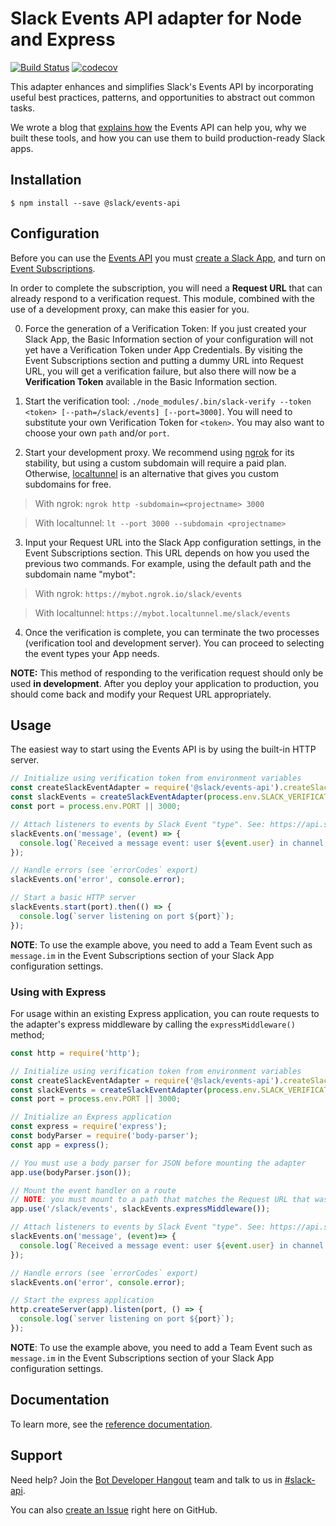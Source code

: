 # Slack Events API adapter for Node and Express

[![Build Status](https://travis-ci.org/slackapi/node-slack-events-api.svg?branch=master)](https://travis-ci.org/slackapi/node-slack-events-api)
[![codecov](https://codecov.io/gh/slackapi/node-slack-events-api/branch/master/graph/badge.svg)](https://codecov.io/gh/slackapi/node-slack-events-api)

This adapter enhances and simplifies Slack's Events API by incorporating useful best practices,
patterns, and opportunities to abstract out common tasks.

We wrote a blog that [explains how](https://medium.com/@SlackAPI/enhancing-slacks-events-api-7535827829ab)
the Events API can help you, why we built these tools, and how you can use them to build
production-ready Slack apps.

## Installation

```
$ npm install --save @slack/events-api
```

## Configuration

Before you can use the [Events API](https://api.slack.com/events-api) you must
[create a Slack App](https://api.slack.com/apps/new), and turn on
[Event Subscriptions](https://api.slack.com/events-api#subscriptions).

In order to complete the subscription, you will need a **Request URL** that can already respond to a
verification request. This module, combined with the use of a development proxy, can make this
easier for you.

0.  Force the generation of a Verification Token: If you just created your Slack App, the Basic
Information section of your configuration will not yet have a Verification Token under App
Credentials. By visiting the Event Subscriptions section and putting a dummy URL into Request
URL, you will get a verification failure, but also there will now be a **Verification Token**
available in the Basic Information section.

1.  Start the verification tool:
`./node_modules/.bin/slack-verify --token <token> [--path=/slack/events] [--port=3000]`. You will
need to substitute your own Verification Token for `<token>`. You may also want to choose your own
`path` and/or `port`.

2.  Start your development proxy. We recommend using [ngrok](https://ngrok.com/) for its stability,
but using a custom subdomain will require a paid plan. Otherwise,
[localtunnel](https://localtunnel.github.io/www/) is an alternative that gives you custom subdomains
for free.

  > With ngrok: `ngrok http -subdomain=<projectname> 3000`

  > With localtunnel: `lt --port 3000 --subdomain <projectname>`

3.  Input your Request URL into the Slack App configuration settings, in the Event Subscriptions
section. This URL depends on how you used the previous two commands. For example, using the
default path and the subdomain name "mybot":

  > With ngrok: `https://mybot.ngrok.io/slack/events`

  > With localtunnel: `https://mybot.localtunnel.me/slack/events`

4.  Once the verification is complete, you can terminate the two processes (verification tool and
development server). You can proceed to selecting the event types your App needs.

**NOTE:** This method of responding to the verification request should only be used
**in development**. After you deploy your application to production, you should come back and modify
your Request URL appropriately.

## Usage

The easiest way to start using the Events API is by using the built-in HTTP server.

```javascript
// Initialize using verification token from environment variables
const createSlackEventAdapter = require('@slack/events-api').createSlackEventAdapter;
const slackEvents = createSlackEventAdapter(process.env.SLACK_VERIFICATION_TOKEN);
const port = process.env.PORT || 3000;

// Attach listeners to events by Slack Event "type". See: https://api.slack.com/events/message.im
slackEvents.on('message', (event) => {
  console.log(`Received a message event: user ${event.user} in channel ${event.channel} says ${event.text}`);
});

// Handle errors (see `errorCodes` export)
slackEvents.on('error', console.error);

// Start a basic HTTP server
slackEvents.start(port).then(() => {
  console.log(`server listening on port ${port}`);
});
```

**NOTE**: To use the example above, you need to add a Team Event such as `message.im` in the Event
Subscriptions section of your Slack App configuration settings.

### Using with Express

For usage within an existing Express application, you can route requests to the adapter's express
middleware by calling the `expressMiddleware()` method;

```javascript
const http = require('http');

// Initialize using verification token from environment variables
const createSlackEventAdapter = require('@slack/events-api').createSlackEventAdapter;
const slackEvents = createSlackEventAdapter(process.env.SLACK_VERIFICATION_TOKEN);
const port = process.env.PORT || 3000;

// Initialize an Express application
const express = require('express');
const bodyParser = require('body-parser');
const app = express();

// You must use a body parser for JSON before mounting the adapter
app.use(bodyParser.json());

// Mount the event handler on a route
// NOTE: you must mount to a path that matches the Request URL that was configured earlier
app.use('/slack/events', slackEvents.expressMiddleware());

// Attach listeners to events by Slack Event "type". See: https://api.slack.com/events/message.im
slackEvents.on('message', (event)=> {
  console.log(`Received a message event: user ${event.user} in channel ${event.channel} says ${event.text}`);
});

// Handle errors (see `errorCodes` export)
slackEvents.on('error', console.error);

// Start the express application
http.createServer(app).listen(port, () => {
  console.log(`server listening on port ${port}`);
});
```

**NOTE**: To use the example above, you need to add a Team Event such as `message.im` in the Event
Subscriptions section of your Slack App configuration settings.

## Documentation

To learn more, see the [reference documentation](docs/reference.md).

## Support

Need help? Join the [Bot Developer Hangout](http://dev4slack.xoxco.com/) team and talk to us in
[#slack-api](https://dev4slack.slack.com/messages/slack-api/).

You can also [create an Issue](https://github.com/slackapi/node-slack-events-api/issues/new)
right here on GitHub.
